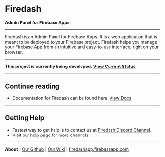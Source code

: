 # Firedash
**Admin Panel for Firebase Apps**

---

Firedash is an Admin Panel for Firebase Apps. It is a web application that is meant to be deployed to your Firebase project. Firedash helps you manage your Firebase App from an intuitive and easy-to-use interface, right on your browser.

---

**This project is currently being developed. [View Current Status](https://github.com/nikahmadz/Firedash/wiki/project-status)**

---

## Continue reading

- Documentation for Firedash can be found here. [View Docs](https://nikahmadz.github.io/Firedash/docs/)

---

## Getting Help

- Fastest way to get help is to contact us at [Firedash Discord Channel](https://discord.gg/Xk4DJHs).
- Visit [our help page](https://nikahmadz.github.io/Firedash/help/) for more channels.

---

**About** | [Our Github](https://github.com/nikahmadz/Firedash/) | [Our Wiki](https://github.com/nikahmadz/Firedash/wiki/) | [firedashapp.firebaseapp.com](https://firedashapp.firebaseapp.com/)

